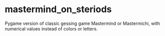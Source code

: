 # mastermind_on_steriods
Pygame version of classic gessing game Mastermind or Mastermichi, with numerical values instead of colors or letters.

